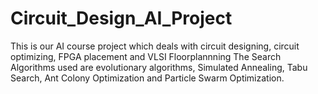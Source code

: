 # Circuit_Design_AI_Project
This is our AI course project which deals with circuit designing, circuit optimizing, FPGA placement and VLSI Floorplannning
The Search Algorithms used are evolutionary algorithms, Simulated Annealing, Tabu Search, Ant Colony Optimization and Particle Swarm Optimization. 

